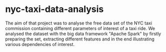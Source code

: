 # nyc-taxi-data-analysis
The aim of that project was to analyse the free data set of the NYC taxi commission containing different parameters of interest of a taxi ride. We analysed the dataset with the big data framework "Apache Spark" by firstly preparing the set, extracting different features and in the end illustrating various dependencies of interest. 
